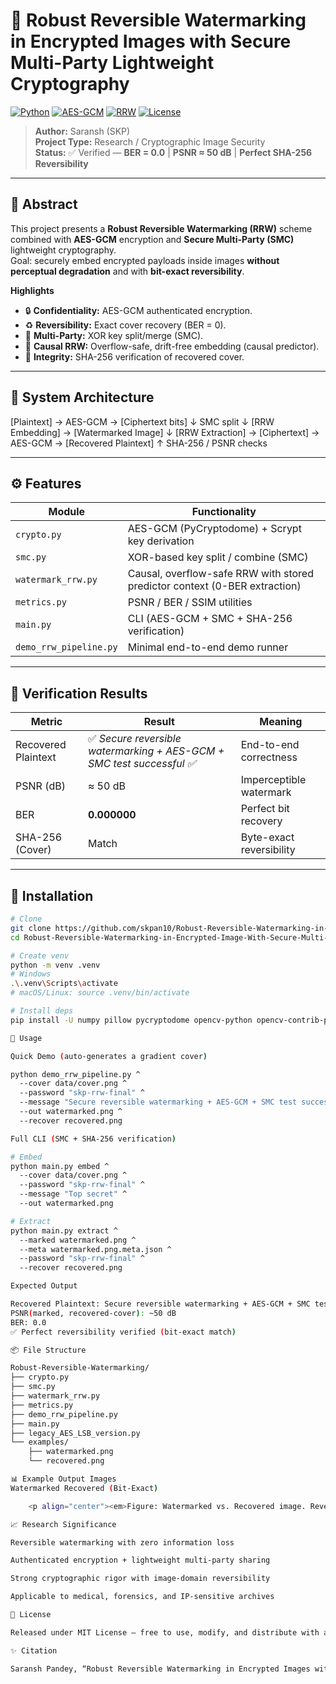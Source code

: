 # 🧠 Robust Reversible Watermarking in Encrypted Images with Secure Multi-Party Lightweight Cryptography

[![Python](https://img.shields.io/badge/Python-3.9%2B-blue.svg)]()
[![AES-GCM](https://img.shields.io/badge/Crypto-AES--GCM-green.svg)]()
[![RRW](https://img.shields.io/badge/Algorithm-Reversible%20Watermarking-orange.svg)]()
[![License](https://img.shields.io/badge/License-MIT-lightgrey.svg)]()

> **Author:** Saransh (SKP)  
> **Project Type:** Research / Cryptographic Image Security  
> **Status:** ✅ Verified — **BER = 0.0**  |  **PSNR ≈ 50 dB**  |  **Perfect SHA-256 Reversibility**

---

## 🧩 Abstract

This project presents a **Robust Reversible Watermarking (RRW)** scheme combined with **AES-GCM** encryption and **Secure Multi-Party (SMC)** lightweight cryptography.  
Goal: securely embed encrypted payloads inside images **without perceptual degradation** and with **bit-exact reversibility**.

**Highlights**
- 🔒 **Confidentiality:** AES-GCM authenticated encryption.
- ♻️ **Reversibility:** Exact cover recovery (BER = 0).
- 🤝 **Multi-Party:** XOR key split/merge (SMC).
- 🧠 **Causal RRW:** Overflow-safe, drift-free embedding (causal predictor).
- 🧾 **Integrity:** SHA-256 verification of recovered cover.

---

## 🧱 System Architecture

[Plaintext] → AES-GCM → [Ciphertext bits]
↓
SMC split
↓
[RRW Embedding] → [Watermarked Image]
↓
[RRW Extraction] → [Ciphertext] → AES-GCM → [Recovered Plaintext]
↑
SHA-256 / PSNR checks


---

## ⚙️ Features

| Module | Functionality |
|---|---|
| `crypto.py` | AES-GCM (PyCryptodome) + Scrypt key derivation |
| `smc.py` | XOR-based key split / combine (SMC) |
| `watermark_rrw.py` | Causal, overflow-safe RRW with stored predictor context (0-BER extraction) |
| `metrics.py` | PSNR / BER / SSIM utilities |
| `main.py` | CLI (AES-GCM + SMC + SHA-256 verification) |
| `demo_rrw_pipeline.py` | Minimal end-to-end demo runner |

---

## 🧪 Verification Results

| Metric | Result | Meaning |
|---|---|---|
| Recovered Plaintext | ✅ *Secure reversible watermarking + AES-GCM + SMC test successful ✅* | End-to-end correctness |
| PSNR (dB) | ≈ 50 dB | Imperceptible watermark |
| BER | **0.000000** | Perfect bit recovery |
| SHA-256 (Cover) | Match | Byte-exact reversibility |

---

## 🧰 Installation

```bash
# Clone
git clone https://github.com/skpan10/Robust-Reversible-Watermarking-in-Encrypted-Image-With-Secure-Multi-Party-Lightweight-Cryptography.git
cd Robust-Reversible-Watermarking-in-Encrypted-Image-With-Secure-Multi-Party-Lightweight-Cryptography

# Create venv
python -m venv .venv
# Windows
.\.venv\Scripts\activate
# macOS/Linux: source .venv/bin/activate

# Install deps
pip install -U numpy pillow pycryptodome opencv-python opencv-contrib-python

🚀 Usage

Quick Demo (auto-generates a gradient cover)

python demo_rrw_pipeline.py ^
  --cover data/cover.png ^
  --password "skp-rrw-final" ^
  --message "Secure reversible watermarking + AES-GCM + SMC test successful ✅" ^
  --out watermarked.png ^
  --recover recovered.png

Full CLI (SMC + SHA-256 verification)

# Embed
python main.py embed ^
  --cover data/cover.png ^
  --password "skp-rrw-final" ^
  --message "Top secret" ^
  --out watermarked.png

# Extract
python main.py extract ^
  --marked watermarked.png ^
  --meta watermarked.png.meta.json ^
  --password "skp-rrw-final" ^
  --recover recovered.png

Expected Output

Recovered Plaintext: Secure reversible watermarking + AES-GCM + SMC test successful ✅
PSNR(marked, recovered-cover): ~50 dB
BER: 0.0
✅ Perfect reversibility verified (bit-exact match)

📦 File Structure

Robust-Reversible-Watermarking/
├── crypto.py
├── smc.py
├── watermark_rrw.py
├── metrics.py
├── demo_rrw_pipeline.py
├── main.py
├── legacy_AES_LSB_version.py
└── examples/
    ├── watermarked.png
    └── recovered.png

📊 Example Output Images
Watermarked	Recovered (Bit-Exact)

	<p align="center"><em>Figure: Watermarked vs. Recovered image. Reversibility is perfect (BER = 0).</em></p>

📈 Research Significance

Reversible watermarking with zero information loss

Authenticated encryption + lightweight multi-party sharing

Strong cryptographic rigor with image-domain reversibility

Applicable to medical, forensics, and IP-sensitive archives

📜 License

Released under MIT License — free to use, modify, and distribute with attribution.

✨ Citation

Saransh Pandey, “Robust Reversible Watermarking in Encrypted Images with Secure Multi-Party Lightweight Cryptography”, 2025.
